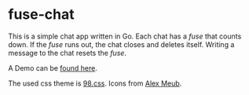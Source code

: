 # fuse-chat

This is a simple chat app written in Go. Each chat has a <i>fuse</i> that counts down. If the <i>fuse</i> runs out, the chat closes and deletes itself. Writing a message to the chat resets the <i>fuse</i>.

A Demo can be [found here](https://fuse-chat.linusthe.dev).

The used css theme is [98.css](https://jdan.github.io/98.css).
Icons from [Alex Meub](https://win98icons.alexmeub.com/).
